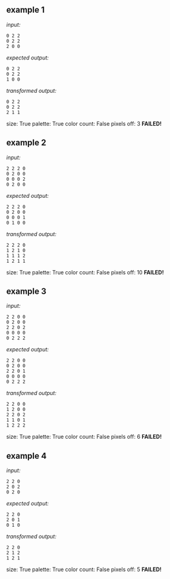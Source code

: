 
## example 1
*input:*
```
0 2 2
0 2 2
2 0 0
```
*expected output:*
```
0 2 2
0 2 2
1 0 0
```
*transformed output:*
```
0 2 2
0 2 2
2 1 1
```
size: True
palette: True
color count: False
pixels off: 3
**FAILED!**

## example 2
*input:*
```
2 2 2 0
0 2 0 0
0 0 0 2
0 2 0 0
```
*expected output:*
```
2 2 2 0
0 2 0 0
0 0 0 1
0 1 0 0
```
*transformed output:*
```
2 2 2 0
1 2 1 0
1 1 1 2
1 2 1 1
```
size: True
palette: True
color count: False
pixels off: 10
**FAILED!**

## example 3
*input:*
```
2 2 0 0
0 2 0 0
2 2 0 2
0 0 0 0
0 2 2 2
```
*expected output:*
```
2 2 0 0
0 2 0 0
2 2 0 1
0 0 0 0
0 2 2 2
```
*transformed output:*
```
2 2 0 0
1 2 0 0
2 2 0 2
1 1 0 1
1 2 2 2
```
size: True
palette: True
color count: False
pixels off: 6
**FAILED!**

## example 4
*input:*
```
2 2 0
2 0 2
0 2 0
```
*expected output:*
```
2 2 0
2 0 1
0 1 0
```
*transformed output:*
```
2 2 0
2 1 2
1 2 1
```
size: True
palette: True
color count: False
pixels off: 5
**FAILED!**
